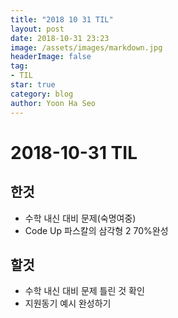 ```yaml
---
title: "2018 10 31 TIL"
layout: post
date: 2018-10-31 23:23
image: /assets/images/markdown.jpg
headerImage: false
tag:
- TIL
star: true
category: blog
author: Yoon Ha Seo
---
```


# 2018-10-31 TIL

## 한것

- 수학 내신 대비 문제(숙명여중) 
- Code Up 파스칼의 삼각형 2 70%완성 

## 할것

- 수학 내신 대비 문제 틀린 것 확인
- 지원동기 예시 완성하기